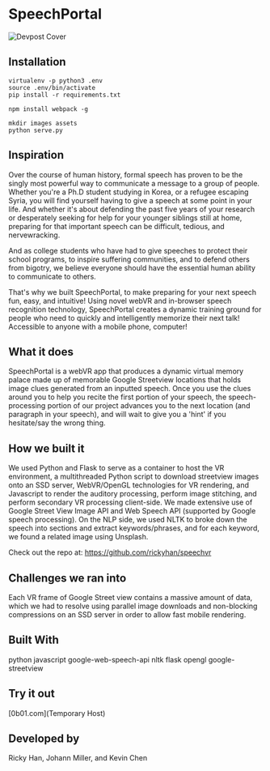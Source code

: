 # SpeechPortal 

![Devpost Cover](https://challengepost-s3-challengepost.netdna-ssl.com/photos/production/software_photos/000/475/818/datas/gallery.jpg)

## Installation

```
virtualenv -p python3 .env
source .env/bin/activate
pip install -r requirements.txt

npm install webpack -g

mkdir images assets
python serve.py
```

## Inspiration
Over the course of human history, formal speech has proven to be the singly most powerful way to communicate a message to a group of people. Whether you're a Ph.D student studying in Korea, or a refugee escaping Syria, you will find yourself having to give a speech at some point in your life. And whether it's about defending the past five years of your research or desperately seeking for help for your younger siblings still at home, preparing for that important speech can be difficult, tedious, and nervewracking.

And as college students who have had to give speeches to protect their school programs, to inspire suffering communities, and to defend others from bigotry, we believe everyone should have the essential human ability to communicate to others.

That's why we built SpeechPortal, to make preparing for your next speech fun, easy, and intuitive! Using novel webVR and in-browser speech recognition technology, SpeechPortal creates a dynamic training ground for people who need to quickly and intelligently memorize their next talk! Accessible to anyone with a mobile phone, computer!

## What it does
SpeechPortal is a webVR app that produces a dynamic virtual memory palace made up of memorable Google Streetview locations that holds image clues generated from an inputted speech. Once you use the clues around you to help you recite the first portion of your speech, the speech-processing portion of our project advances you to the next location (and paragraph in your speech), and will wait to give you a 'hint' if you hesitate/say the wrong thing.

## How we built it
We used Python and Flask to serve as a container to host the VR environment, a multithreaded Python script to download streetview images onto an SSD server, WebVR/OpenGL technologies for VR rendering, and Javascript to render the auditory processing, perform image stitching, and perform secondary VR processing client-side. We made extensive use of Google Street View Image API and Web Speech API (supported by Google speech processing). On the NLP side, we used NLTK to broke down the speech into sections and extract keywords/phrases, and for each keyword, we found a related image using Unsplash.

Check out the repo at: https://github.com/rickyhan/speechvr

## Challenges we ran into
Each VR frame of Google Street view contains a massive amount of data, which we had to resolve using parallel image downloads and non-blocking compressions on an SSD server in order to allow fast mobile rendering.

## Built With
python
javascript
google-web-speech-api
nltk
flask
opengl
google-streetview

## Try it out
[0b01.com](Temporary Host)

## Developed by
Ricky Han, Johann Miller, and Kevin Chen
